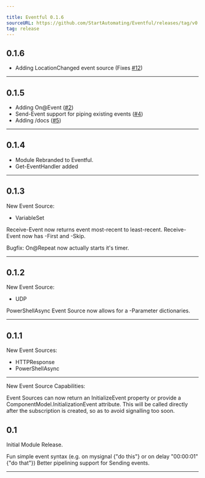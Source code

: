 ```yaml
---

title: Eventful 0.1.6
sourceURL: https://github.com/StartAutomating/Eventful/releases/tag/v0.1.6
tag: release
---
```

## 0.1.6
* Adding LocationChanged event source (Fixes [#12](https://github.com/StartAutomating/Eventful/issues/12))

---

## 0.1.5
* Adding On@Event ([#2](https://github.com/StartAutomating/Eventful/issues/2))
* Send-Event support for piping existing events ([#4](https://github.com/StartAutomating/Eventful/issues/4))
* Adding /docs ([#5](https://github.com/StartAutomating/Eventful/issues/5))

---

## 0.1.4

* Module Rebranded to Eventful.
* Get-EventHandler added

---

## 0.1.3
New Event Source:
* VariableSet

Receive-Event now returns event most-recent to least-recent.
Receive-Event now has -First and -Skip.

Bugfix:  On@Repeat now actually starts it's timer.

---

## 0.1.2
New Event Source:
* UDP

PowerShellAsync Event Source now allows for a -Parameter dictionaries.

---

## 0.1.1
New Event Sources:
* HTTPResponse
* PowerShellAsync

---

New Event Source Capabilities:

Event Sources can now return an InitializeEvent property or provide a ComponentModel.InitializationEvent attribute.
This will be called directly after the subscription is created, so as to avoid signalling too soon.

## 0.1
Initial Module Release.

Fun simple event syntax (e.g. on mysignal {"do this"} or on delay "00:00:01" {"do that"})
Better pipelining support for Sending events.

---

